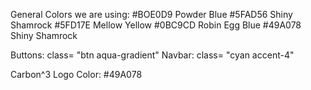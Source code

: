 General Colors we are using:
#BOE0D9   Powder Blue
#5FAD56   Shiny Shamrock
#5FD17E   Mellow Yellow
#0BC9CD   Robin Egg Blue
#49A078   Shiny Shamrock


Buttons: class= "btn aqua-gradient"
Navbar: class= "cyan accent-4"


Carbon^3 Logo Color: #49A078

